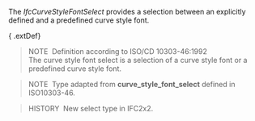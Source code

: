 ﻿The _IfcCurveStyleFontSelect_ provides a selection between an explicitly defined and a predefined curve style font.

{ .extDef}
> NOTE&nbsp; Definition according to ISO/CD 10303-46:1992  
> The curve style font select is a selection of a curve style font or a predefined curve style font.

> NOTE&nbsp; Type adapted from **curve_style_font_select** defined in ISO10303-46.

> HISTORY&nbsp; New select type in IFC2x2.
